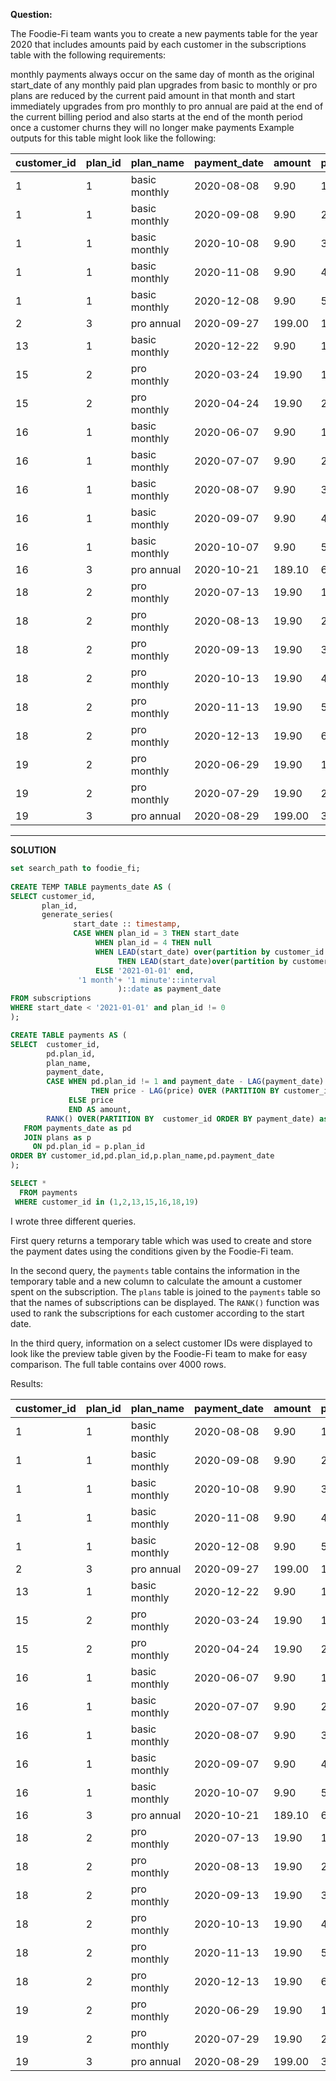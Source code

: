 **Question:**

The Foodie-Fi team wants you to create a new payments table for the year 2020 that includes amounts paid by each customer in the subscriptions table with the following requirements:

monthly payments always occur on the same day of month as the original start_date of any monthly paid plan
upgrades from basic to monthly or pro plans are reduced by the current paid amount in that month and start immediately
upgrades from pro monthly to pro annual are paid at the end of the current billing period and also starts at the end of the month period
once a customer churns they will no longer make payments
Example outputs for this table might look like the following:

| customer_id | plan_id | plan_name     | payment_date             | amount | payment_order |
| ----------- | ------- | ------------- | ------------------------ | ------ | ------------- |
| 1           | 1       | basic monthly | 2020-08-08  | 9.90   | 1             |
| 1           | 1       | basic monthly | 2020-09-08  | 9.90   | 2             |
| 1           | 1       | basic monthly | 2020-10-08  | 9.90   | 3             |
| 1           | 1       | basic monthly | 2020-11-08  | 9.90   | 4             |
| 1           | 1       | basic monthly | 2020-12-08  | 9.90   | 5             |
| 2           | 3       | pro annual    | 2020-09-27  | 199.00 | 1             |
| 13          | 1       | basic monthly | 2020-12-22  | 9.90   | 1             |
| 15          | 2       | pro monthly   | 2020-03-24  | 19.90  | 1             |
| 15          | 2       | pro monthly   | 2020-04-24  | 19.90  | 2             |
| 16          | 1       | basic monthly | 2020-06-07  | 9.90   | 1             |
| 16          | 1       | basic monthly | 2020-07-07  | 9.90   | 2             |
| 16          | 1       | basic monthly | 2020-08-07  | 9.90   | 3             |
| 16          | 1       | basic monthly | 2020-09-07  | 9.90   | 4             |
| 16          | 1       | basic monthly | 2020-10-07  | 9.90   | 5             |
| 16          | 3       | pro annual    | 2020-10-21  | 189.10 | 6             |
| 18          | 2       | pro monthly   | 2020-07-13  | 19.90  | 1             |
| 18          | 2       | pro monthly   | 2020-08-13  | 19.90  | 2             |
| 18          | 2       | pro monthly   | 2020-09-13  | 19.90  | 3             |
| 18          | 2       | pro monthly   | 2020-10-13  | 19.90  | 4             |
| 18          | 2       | pro monthly   | 2020-11-13  | 19.90  | 5             |
| 18          | 2       | pro monthly   | 2020-12-13  | 19.90  | 6             |
| 19          | 2       | pro monthly   | 2020-06-29  | 19.90  | 1             |
| 19          | 2       | pro monthly   | 2020-07-29  | 19.90  | 2             |
| 19          | 3       | pro annual    | 2020-08-29  | 199.00 | 3             |

-----------------------------------------------------------------------------------------

**SOLUTION**

```sql
set search_path to foodie_fi;
	 
CREATE TEMP TABLE payments_date AS (
SELECT customer_id,
       plan_id,
       generate_series( 
              start_date :: timestamp,
              CASE WHEN plan_id = 3 THEN start_date
                   WHEN plan_id = 4 THEN null
                   WHEN LEAD(start_date) over(partition by customer_id order by start_date) IS NOT NULL 
                        THEN LEAD(start_date)over(partition by customer_id order by start_date)
                   ELSE '2021-01-01' end,
               '1 month'+ '1 minute'::interval
                        )::date as payment_date
FROM subscriptions 
WHERE start_date < '2021-01-01' and plan_id != 0
);

CREATE TABLE payments AS (	
SELECT  customer_id, 
        pd.plan_id,
        plan_name,
        payment_date,
        CASE WHEN pd.plan_id != 1 and payment_date - LAG(payment_date) OVER(PARTITION BY customer_id ORDER BY payment_date ) < 30 
                  THEN price - LAG(price) OVER (PARTITION BY customer_id ORDER BY payment_date)
             ELSE price
             END AS amount,
        RANK() OVER(PARTITION BY  customer_id ORDER BY payment_date) as payment_order
   FROM payments_date as pd
   JOIN plans as p
     ON pd.plan_id = p.plan_id
ORDER BY customer_id,pd.plan_id,p.plan_name,pd.payment_date
);

SELECT *
  FROM payments
 WHERE customer_id in (1,2,13,15,16,18,19)
```
I wrote three different queries. 

First query returns a temporary table which was used to create and store the payment dates using the conditions given by the Foodie-Fi team. 

In the second query, the `payments` table contains the information in the temporary table and  a new column to calculate the amount a customer spent on the subscription. The `plans` table is joined to the `payments` table so that the names of subscriptions can be displayed. The `RANK()` function was used to rank the subscriptions for each customer according to the start date. 

In the third query, information on a  select customer IDs were displayed to look like the preview table given by the Foodie-Fi team to make for easy comparison. The full table contains over 4000 rows. 

Results:

| customer_id | plan_id | plan_name     | payment_date             | amount | payment_order |
| ----------- | ------- | ------------- | ------------------------ | ------ | ------------- |
| 1           | 1       | basic monthly | 2020-08-08  | 9.90   | 1             |
| 1           | 1       | basic monthly | 2020-09-08  | 9.90   | 2             |
| 1           | 1       | basic monthly | 2020-10-08  | 9.90   | 3             |
| 1           | 1       | basic monthly | 2020-11-08  | 9.90   | 4             |
| 1           | 1       | basic monthly | 2020-12-08  | 9.90   | 5             |
| 2           | 3       | pro annual    | 2020-09-27  | 199.00 | 1             |
| 13          | 1       | basic monthly | 2020-12-22  | 9.90   | 1             |
| 15          | 2       | pro monthly   | 2020-03-24  | 19.90  | 1             |
| 15          | 2       | pro monthly   | 2020-04-24  | 19.90  | 2             |
| 16          | 1       | basic monthly | 2020-06-07  | 9.90   | 1             |
| 16          | 1       | basic monthly | 2020-07-07  | 9.90   | 2             |
| 16          | 1       | basic monthly | 2020-08-07  | 9.90   | 3             |
| 16          | 1       | basic monthly | 2020-09-07  | 9.90   | 4             |
| 16          | 1       | basic monthly | 2020-10-07  | 9.90   | 5             |
| 16          | 3       | pro annual    | 2020-10-21  | 189.10 | 6             |
| 18          | 2       | pro monthly   | 2020-07-13  | 19.90  | 1             |
| 18          | 2       | pro monthly   | 2020-08-13  | 19.90  | 2             |
| 18          | 2       | pro monthly   | 2020-09-13  | 19.90  | 3             |
| 18          | 2       | pro monthly   | 2020-10-13  | 19.90  | 4             |
| 18          | 2       | pro monthly   | 2020-11-13  | 19.90  | 5             |
| 18          | 2       | pro monthly   | 2020-12-13  | 19.90  | 6             |
| 19          | 2       | pro monthly   | 2020-06-29  | 19.90  | 1             |
| 19          | 2       | pro monthly   | 2020-07-29  | 19.90  | 2             |
| 19          | 3       | pro annual    | 2020-08-29  | 199.00 | 3             |
